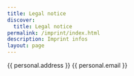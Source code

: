 ```yaml
---
title: Legal notice
discover:
  title: Legal notice
permalink: /imprint/index.html
description: Imprint infos
layout: page
---
```


{{ personal.address }}
{{ personal.email }}

